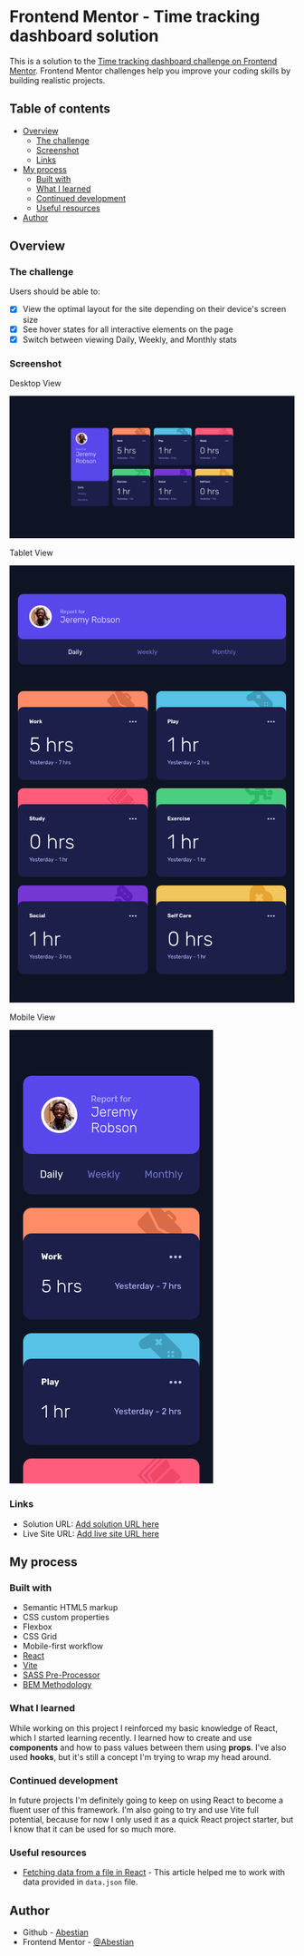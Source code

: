 # Frontend Mentor - Time tracking dashboard solution

This is a solution to
the [Time tracking dashboard challenge on Frontend Mentor](https://www.frontendmentor.io/challenges/time-tracking-dashboard-UIQ7167Jw).
Frontend Mentor challenges help you improve your coding skills by building realistic projects.

## Table of contents

- [Overview](#overview)
    - [The challenge](#the-challenge)
    - [Screenshot](#screenshot)
    - [Links](#links)
- [My process](#my-process)
    - [Built with](#built-with)
    - [What I learned](#what-i-learned)
    - [Continued development](#continued-development)
    - [Useful resources](#useful-resources)
- [Author](#author)

## Overview

### The challenge

Users should be able to:

- [x] View the optimal layout for the site depending on their device's screen size
- [x] See hover states for all interactive elements on the page
- [x] Switch between viewing Daily, Weekly, and Monthly stats

### Screenshot

Desktop View

![Screenshot of Time Tracking Dashboard](./screenshot1.png)

Tablet View

![Screenshot of Time Tracking Dashboard](./screenshot2.png)

Mobile View

![Screenshot of Time Tracking Dashboard](./screenshot3.png)

### Links

- Solution URL: [Add solution URL here](https://your-solution-url.com)
- Live Site URL: [Add live site URL here](https://your-live-site-url.com)

## My process

### Built with

- Semantic HTML5 markup
- CSS custom properties
- Flexbox
- CSS Grid
- Mobile-first workflow
- [React](https://reactjs.org/)
- [Vite](https://vite.dev/)
- [SASS Pre-Processor](https://sass-lang.com/)
- [BEM Methodology](https://getbem.com/)

### What I learned

While working on this project I reinforced my basic knowledge of React, which I started learning recently.
I learned how to create and use **components** and how to pass values between them using **props**.
I've also used **hooks**, but it's still a concept I'm trying to wrap my head around.

### Continued development

In future projects I'm definitely going to keep on using React to become a fluent user of this framework. I'm also going
to try and use Vite full potential, because for now I only used it as a quick React project starter, but I know that it
can be used for so much more.

### Useful resources

- [Fetching data from a file in React](https://www.pluralsight.com/resources/blog/guides/fetch-data-from-a-json-file-in-a-react-app) -
  This article helped me to work with data provided in `data.json` file.

## Author

- Github - [Abestian](https://github.com/Abestian)
- Frontend Mentor - [@Abestian](https://www.frontendmentor.io/profile/Abestian)

